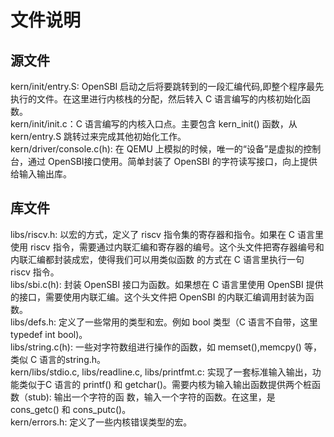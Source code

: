 # 文件说明
## 源文件
kern/init/entry.S: OpenSBI 启动之后将要跳转到的一段汇编代码,即整个程序最先执行的文件。在这里进行内核栈的分配，然后转入 C 语言编写的内核初始化函数。\
kern/init/init.c：C 语言编写的内核入口点。主要包含 kern_init() 函数，从 kern/entry.S 跳转过来完成其他初始化工作。\
kern/driver/console.c(h): 在 QEMU 上模拟的时候，唯一的“设备”是虚拟的控制台，通过 OpenSBI接口使用。简单封装了 OpenSBI 的字符读写接口，向上提供给输入输出库。

## 库文件
libs/riscv.h: 以宏的方式，定义了 riscv 指令集的寄存器和指令。如果在 C 语言里使用 riscv 指令，需要通过内联汇编和寄存器的编号。这个头文件把寄存器编号和内联汇编都封装成宏，使得我们可以用类似函数
的方式在 C 语言里执行一句 riscv 指令。\
libs/sbi.c(h): 封装 OpenSBI 接口为函数。如果想在 C 语言里使用 OpenSBI 提供的接口，需要使用内联汇编。这个头文件把 OpenSBI 的内联汇编调用封装为函数。\
libs/defs.h: 定义了一些常用的类型和宏。例如 bool 类型（C 语言不自带，这里 typedef int bool)。\
libs/string.c(h): 一些对字符数组进行操作的函数，如 memset(),memcpy() 等，类似 C 语言的string.h。\
kern/libs/stdio.c, libs/readline.c, libs/printfmt.c: 实现了一套标准输入输出，功能类似于C 语言的 printf() 和 getchar()。需要内核为输入输出函数提供两个桩函数（stub): 输出一个字符的函
数，输入一个字符的函数。在这里，是 cons_getc() 和 cons_putc()。\
kern/errors.h: 定义了一些内核错误类型的宏。

